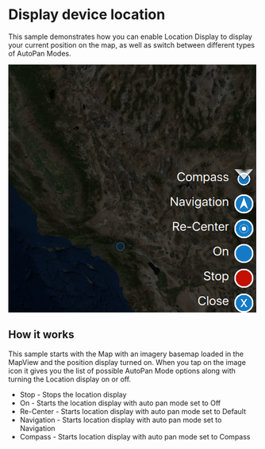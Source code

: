 # Display device location

This sample demonstrates how you can enable Location Display to display
your current position on the map, as well as switch between different
types of AutoPan Modes.

![](screenshot.png)

## How it works

This sample starts with the Map with an imagery basemap loaded in the
MapView and the position display turned on. When you tap on the image
icon it gives you the list of possible AutoPan Mode options along with
turning the Location display on or off.

  - Stop - Stops the location display
  - On - Starts the location display with auto pan mode set to Off
  - Re-Center - Starts location display with auto pan mode set to
    Default
  - Navigation - Starts location display with auto pan mode set to
    Navigation
  - Compass - Starts location display with auto pan mode set to Compass
